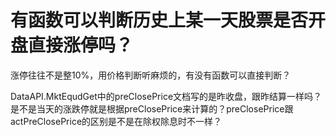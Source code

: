 # 有函数可以判断历史上某一天股票是否开盘直接涨停吗？

涨停往往不是整10%，用价格判断听麻烦的，有没有函数可以直接判断？

DataAPI.MktEqudGet中的preClosePrice文档写的是昨收盘，跟昨结算一样吗？是不是当天的涨跌停就是根据preClosePrice来计算的？preClosePrice跟actPreClosePrice的区别是不是在除权除息时不一样？